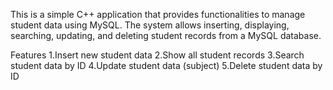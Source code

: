 

This is a simple C++ application that provides functionalities to manage student data using MySQL. The system allows inserting, displaying, searching, updating, and deleting student records from a MySQL database.

Features
1.Insert new student data
2.Show all student records
3.Search student data by ID
4.Update student data (subject)
5.Delete student data by ID
